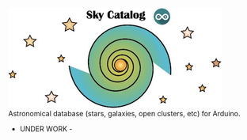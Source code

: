 ![Alt text](/skycatalog.jpg?raw=true "Optional Title")
Astronomical database (stars, galaxies, open clusters, etc) for Arduino.

- UNDER WORK -